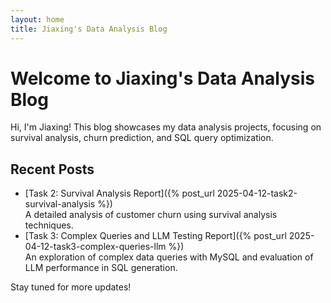 ```yaml
---
layout: home
title: Jiaxing's Data Analysis Blog
---
```


# Welcome to Jiaxing's Data Analysis Blog

Hi, I'm Jiaxing! This blog showcases my data analysis projects, focusing on survival analysis, churn prediction, and SQL query optimization.

## Recent Posts
- [Task 2: Survival Analysis Report]({% post_url 2025-04-12-task2-survival-analysis %})  
  A detailed analysis of customer churn using survival analysis techniques.
- [Task 3: Complex Queries and LLM Testing Report]({% post_url 2025-04-12-task3-complex-queries-llm %})  
  An exploration of complex data queries with MySQL and evaluation of LLM performance in SQL generation.

Stay tuned for more updates!